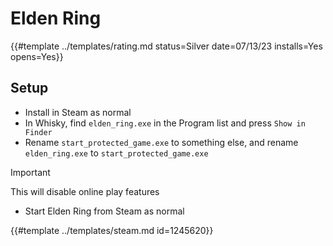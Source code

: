 # Elden Ring

{{#template ../templates/rating.md status=Silver date=07/13/23 installs=Yes opens=Yes}}

## Setup

- Install in Steam as normal
- In Whisky, find `elden_ring.exe` in the Program list and press `Show in Finder`
- Rename `start_protected_game.exe` to something else, and rename `elden_ring.exe` to `start_protected_game.exe`

> [!IMPORTANT]
> This will disable online play features

- Start Elden Ring from Steam as normal

{{#template ../templates/steam.md id=1245620}}